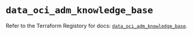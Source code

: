 # `data_oci_adm_knowledge_base`

Refer to the Terraform Registory for docs: [`data_oci_adm_knowledge_base`](https://registry.terraform.io/providers/oracle/oci/6.18.0/docs/data-sources/adm_knowledge_base).

